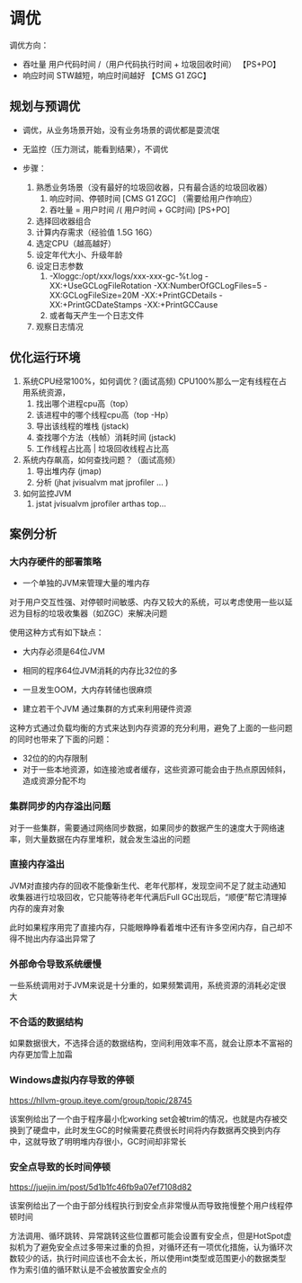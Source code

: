 # 调优

调优方向：

- 吞吐量 用户代码时间 /（用户代码执行时间 + 垃圾回收时间） 【PS+PO】
- 响应时间  STW越短，响应时间越好 【CMS G1 ZGC】

## 规划与预调优

* 调优，从业务场景开始，没有业务场景的调优都是耍流氓

* 无监控（压力测试，能看到结果），不调优

* 步骤：
  1. 熟悉业务场景（没有最好的垃圾回收器，只有最合适的垃圾回收器）
     1. 响应时间、停顿时间 [CMS G1 ZGC] （需要给用户作响应）
     2. 吞吐量 = 用户时间 /( 用户时间 + GC时间) [PS+PO]
  2. 选择回收器组合
  3. 计算内存需求（经验值 1.5G 16G）
  4. 选定CPU（越高越好）
  5. 设定年代大小、升级年龄
  6. 设定日志参数
     1. -Xloggc:/opt/xxx/logs/xxx-xxx-gc-%t.log -XX:+UseGCLogFileRotation -XX:NumberOfGCLogFiles=5 -XX:GCLogFileSize=20M -XX:+PrintGCDetails -XX:+PrintGCDateStamps -XX:+PrintGCCause
     2. 或者每天产生一个日志文件
  7. 观察日志情况

## 优化运行环境

1. 系统CPU经常100%，如何调优？(面试高频)
   CPU100%那么一定有线程在占用系统资源，
   1. 找出哪个进程cpu高（top）
   2. 该进程中的哪个线程cpu高（top -Hp）
   3. 导出该线程的堆栈 (jstack)
   4. 查找哪个方法（栈帧）消耗时间 (jstack)
   5. 工作线程占比高 | 垃圾回收线程占比高
2. 系统内存飙高，如何查找问题？（面试高频）
   1. 导出堆内存 (jmap)
   2. 分析 (jhat jvisualvm mat jprofiler ... )
3. 如何监控JVM
   1. jstat jvisualvm jprofiler arthas top...

## 案例分析

### 大内存硬件的部署策略

- 一个单独的JVM来管理大量的堆内存

对于用户交互性强、对停顿时间敏感、内存又较大的系统，可以考虑使用一些以延迟为目标的垃圾收集器（如ZGC）来解决问题

使用这种方式有如下缺点：

- 大内存必须是64位JVM
- 相同的程序64位JVM消耗的内存比32位的多
- 一旦发生OOM，大内存转储也很麻烦

- 建立若干个JVM 通过集群的方式来利用硬件资源

这种方式通过负载均衡的方式来达到内存资源的充分利用，避免了上面的一些问题的同时也带来了下面的问题：

- 32位的的内存限制
- 对于一些本地资源，如连接池或者缓存，这些资源可能会由于热点原因倾斜，造成资源分配不均

### 集群同步的内存溢出问题

对于一些集群，需要通过网络同步数据，如果同步的数据产生的速度大于网络速率，则大量数据在内存里堆积，就会发生溢出的问题

### 直接内存溢出

JVM对直接内存的回收不能像新生代、老年代那样，发现空间不足了就主动通知收集器进行垃圾回收，它只能等待老年代满后Full GC出现后，“顺便”帮它清理掉内存的废弃对象

此时如果程序用完了直接内存，只能眼睁睁看着堆中还有许多空闲内存，自己却不得不抛出内存溢出异常了

### 外部命令导致系统缓慢

一些系统调用对于JVM来说是十分重的，如果频繁调用，系统资源的消耗必定很大

### 不合适的数据结构

如果数据很大，不选择合适的数据结构，空间利用效率不高，就会让原本不富裕的内存更加雪上加霜

### Windows虚拟内存导致的停顿

<https://hllvm-group.iteye.com/group/topic/28745>

该案例给出了一个由于程序最小化working set会被trim的情况，也就是内存被交换到了硬盘中，此时发生GC的时候需要花费很长时间将内存数据再交换到内存中，这就导致了明明堆内存很小，GC时间却非常长

### 安全点导致的长时间停顿

<https://juejin.im/post/5d1b1fc46fb9a07ef7108d82>

该案例给出了一个由于部分线程执行到安全点非常慢从而导致拖慢整个用户线程停顿时间

方法调用、循环跳转、异常跳转这些位置都可能会设置有安全点，但是HotSpot虚拟机为了避免安全点过多带来过重的负担，对循环还有一项优化措施，认为循环次数较少的话，执行时间应该也不会太长，所以使用int类型或范围更小的数据类型作为索引值的循环默认是不会被放置安全点的

